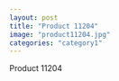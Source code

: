 ```yaml
---
layout: post
title: "Product 11204"
image: "product11204.jpg"
categories: "category1"
---
```

Product 11204
